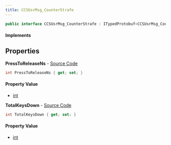 ```yaml
---
title: CCSUsrMsg_CounterStrafe
---
```


```csharp
public interface CCSUsrMsg_CounterStrafe : ITypedProtobuf<CCSUsrMsg_CounterStrafe>, INativeHandle, INetMessage<CCSUsrMsg_CounterStrafe>, IDisposable
```

#### Implements

## Properties

**PressToReleaseNs** - [Source Code](https://github.com/swiftly-solution/swiftlys2/blob/master/managed/src/SwiftlyS2.Generated/Protobufs/Interfaces/CCSUsrMsg_CounterStrafe.cs#L18)

```csharp
int PressToReleaseNs { get; set; }
```

#### Property Value

- [int](https://learn.microsoft.com/dotnet/api/system.int32)

**TotalKeysDown** - [Source Code](https://github.com/swiftly-solution/swiftlys2/blob/master/managed/src/SwiftlyS2.Generated/Protobufs/Interfaces/CCSUsrMsg_CounterStrafe.cs#L21)

```csharp
int TotalKeysDown { get; set; }
```

#### Property Value

- [int](https://learn.microsoft.com/dotnet/api/system.int32)


